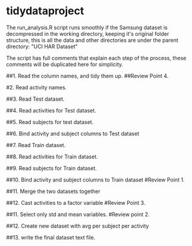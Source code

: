 # tidydataproject

The run_analysis.R script runs smoothly if the Samsung dataset is decompressed in the working directory, keeping it's original folder structure, this is all the data and other directories are under the parent directory: "UCI HAR Dataset"

The script has full comments that explain each step of the process, these comments will be duplicated here for simplicity.

##1. Read the column names, and tidy them up. ##Review Point 4.

#2. Read activity names.

##3. Read Test dataset.

##4. Read activities for Test dataset.

##5. Read subjects for test dataset.

##6. Bind activity and subject columns to Test dataset

##7. Read Train dataset.

##8. Read activities for Train dataset.

##9. Read subjects for Train dataset.

##10. Bind activity and subject columns to Train dataset  #Review Point 1.

##11. Merge the two datasets together

##12. Cast activities to a factor variable #Review Point 3.

##11. Select only std and mean variables. #Review point 2.

##12. Create new dataset with avg per subject per activity

##13. write the final dataset text file.
